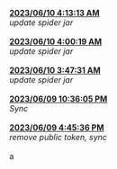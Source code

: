 <strong><ins>
2023/06/10 4:13:13 AM
</strong></ins><br><em>
update spider jar
</em><br><br>
<strong><ins> 2023/06/10 4:00:19 AM </strong></ins><br><em> update spider jar </em><br><br> <strong><ins> 2023/06/10 3:47:31 AM </strong></ins><br><em> update spider jar </em><br><br> <strong><ins> 2023/06/09 10:36:05 PM </strong></ins><br><em> Sync </em><br><br> <strong><ins> 2023/06/09 4:45:36 PM </strong></ins><br><em> remove public token, sync </em><br><br> a
